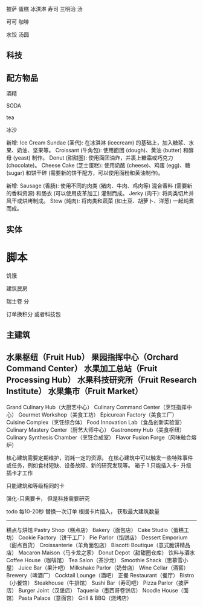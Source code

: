 

披萨
蛋糕
冰淇淋
寿司
三明治
汤


可可 咖啡

[//]: # (辣椒)

水饺
汤圆

## 科技



## 配方物品

酒精

SODA

tea

冰沙

新增:
Ice Cream Sundae (圣代): 在冰淇淋 (icecream) 的基础上，加入糖浆、水果、奶油、坚果等。
Croissant (牛角包): 使用面团 (dough)、黄油 (butter) 和酵母 (yeast) 制作。
Donut (甜甜圈): 使用面团油炸，并裹上糖霜或巧克力 (chocolate)。
Cheese Cake (芝士蛋糕): 使用奶酪 (cheese)、鸡蛋 (egg)、糖 (sugar) 和饼干碎 (需要新的饼干配方，可以使用面粉和黄油制作)。

新增:
Sausage (香肠): 使用不同的肉类 (猪肉、牛肉、鸡肉等) 混合香料 (需要新的香料资源) 和肠衣 (可以使用皮革加工) 灌制而成。
Jerky (肉干): 将肉类切片并风干或烘烤制成。
Stew (炖肉): 将肉类和蔬菜 (如土豆、胡萝卜、洋葱) 一起炖煮而成。


## 实体

# 脚本

饥饿

建筑民房

瑞士卷 分

订单换积分 或者科技包

## 主建筑
水果枢纽（Fruit Hub）
果园指挥中心（Orchard Command Center）
水果加工总站（Fruit Processing Hub）
水果科技研究所（Fruit Research Institute）
水果集市（Fruit Market）
---
Grand Culinary Hub（大厨艺中心）
Culinary Command Center（烹饪指挥中心）
Gourmet Workshop（美食工坊）
Epicurean Factory（美食工厂）
Cuisine Complex（烹饪综合体）
Food Innovation Lab（食品创新实验室）
Culinary Mastery Center（厨艺大师中心）
Gastronomy Hub（美食枢纽）
Culinary Synthesis Chamber（烹饪合成室）
Flavor Fusion Forge（风味融合熔炉）

核心建筑需要定期维护，消耗一定的资源。
在核心建筑中可以触发一些特殊事件或任务，例如食材短缺、设备故障、新的研究发现等。
箱子 1 
只能插入卡- 升级
插卡才工作

只能建筑和等级相同的卡

强化-只需要卡， 但是科技需要研究



todo 每10-20秒 替换一次订单
根据卡片插入， 获取最大建筑数量



-------------------
糕点与烘焙
Pastry Shop（糕点店）
Bakery（面包店）
Cake Studio（蛋糕工坊）
Cookie Factory（饼干工厂）
Pie Parlor（馅饼店）
Dessert Emporium（甜点百货）
Croissanterie（羊角面包店）
Biscotti Boutique（意式脆饼精品店）
Macaron Maison（马卡龙之家）
Donut Depot（甜甜圈仓库）
饮料与酒水
Coffee House（咖啡馆）
Tea Salon（茶沙龙）
Smoothie Shack（思慕雪小屋）
Juice Bar（果汁吧）
Milkshake Parlor（奶昔店）
Wine Cellar（酒窖）
Brewery（啤酒厂） 
Cocktail Lounge（酒吧）
正餐
Restaurant（餐厅）
Bistro（小餐馆）
Steakhouse（牛排馆）
Sushi Bar（寿司吧）
Pizza Parlor（披萨店）
Burger Joint（汉堡店）
Taqueria（墨西哥卷饼店）
Noodle House（面馆）
Pasta Palace（意面宫）
Grill & BBQ（烧烤店）


